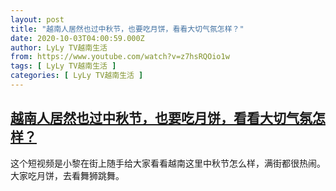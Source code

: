```yaml
---
layout: post
title: "越南人居然也过中秋节，也要吃月饼，看看大切气氛怎样？"
date: 2020-10-03T04:00:59.000Z
author: LyLy TV越南生活
from: https://www.youtube.com/watch?v=z7hsRQOio1w
tags: [ LyLy TV越南生活 ]
categories: [ LyLy TV越南生活 ]
---
```

<!--1601697659000-->
[越南人居然也过中秋节，也要吃月饼，看看大切气氛怎样？](https://www.youtube.com/watch?v=z7hsRQOio1w)
------

<div>
这个短视频是小黎在街上随手给大家看看越南这里中秋节怎么样，满街都很热闹。大家吃月饼，去看舞狮跳舞。
</div>

